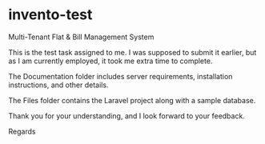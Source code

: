 # invento-test
Multi-Tenant Flat &amp; Bill Management System <br>

This is the test task assigned to me. I was supposed to submit it earlier, but as I am currently employed, it took me extra time to complete. <br>

The Documentation folder includes server requirements, installation instructions, and other details. <br>

The Files folder contains the Laravel project along with a sample database. <br>

Thank you for your understanding, and I look forward to your feedback. <br>

Regards
